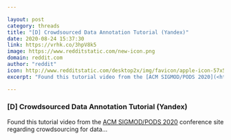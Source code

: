 ```yaml
---

layout: post
category: threads
title: "[D] Crowdsourced Data Annotation Tutorial (Yandex)"
date: 2020-08-24 15:37:30
link: https://vrhk.co/3hpV8k5
image: https://www.redditstatic.com/new-icon.png
domain: reddit.com
author: "reddit"
icon: http://www.redditstatic.com/desktop2x/img/favicon/apple-icon-57x57.png
excerpt: "Found this tutorial video from the [ACM SIGMOD/PODS 2020](<https://www.sigmod2020online.org/>) conference site regarding crowdsourcing for data..."

---
```


### [D] Crowdsourced Data Annotation Tutorial (Yandex)

Found this tutorial video from the [ACM SIGMOD/PODS 2020](<https://www.sigmod2020online.org/>) conference site regarding crowdsourcing for data...